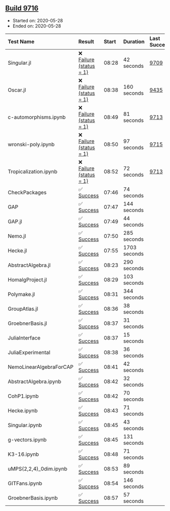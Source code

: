 ## [Build 9716](https://oscarci.mathematik.uni-kl.de/job/oscar/9716/)

* Started on: 2020-05-28
* Ended on: 2020-05-28

| Test Name    | Result | Start | Duration | Last Success | First Failure |
|:-------------|:-------|:------|:---------|:-------------|:--------------|
| Singular.jl | ❌ [Failure (status = 1)](https://oscarci.mathematik.uni-kl.de/job/oscar/9716/artifact/logs/build-9716/Singular.jl.log) | 08:28 | 42 seconds | [9709](https://oscarci.mathematik.uni-kl.de/job/oscar/9709/) | [9710](https://oscarci.mathematik.uni-kl.de/job/oscar/9710/) |
| Oscar.jl | ❌ [Failure (status = 1)](https://oscarci.mathematik.uni-kl.de/job/oscar/9716/artifact/logs/build-9716/Oscar.jl.log) | 08:38 | 160 seconds | [9435](https://oscarci.mathematik.uni-kl.de/job/oscar/9435/) | [9436](https://oscarci.mathematik.uni-kl.de/job/oscar/9436/) |
| c-automorphisms.ipynb | ❌ [Failure (status = 1)](https://oscarci.mathematik.uni-kl.de/job/oscar/9716/artifact/logs/build-9716/c-automorphisms.ipynb.log) | 08:49 | 81 seconds | [9713](https://oscarci.mathematik.uni-kl.de/job/oscar/9713/) | [9714](https://oscarci.mathematik.uni-kl.de/job/oscar/9714/) |
| wronski-poly.ipynb | ❌ [Failure (status = 1)](https://oscarci.mathematik.uni-kl.de/job/oscar/9716/artifact/logs/build-9716/wronski-poly.ipynb.log) | 08:50 | 97 seconds | [9715](https://oscarci.mathematik.uni-kl.de/job/oscar/9715/) | [9716](https://oscarci.mathematik.uni-kl.de/job/oscar/9716/) |
| Tropicalization.ipynb | ❌ [Failure (status = 1)](https://oscarci.mathematik.uni-kl.de/job/oscar/9716/artifact/logs/build-9716/Tropicalization.ipynb.log) | 08:52 | 72 seconds | [9713](https://oscarci.mathematik.uni-kl.de/job/oscar/9713/) | [9714](https://oscarci.mathematik.uni-kl.de/job/oscar/9714/) |
| CheckPackages | ✅ [Success](https://oscarci.mathematik.uni-kl.de/job/oscar/9716/artifact/logs/build-9716/CheckPackages.log) | 07:46 | 74 seconds |  |  |
| GAP | ✅ [Success](https://oscarci.mathematik.uni-kl.de/job/oscar/9716/artifact/logs/build-9716/GAP.log) | 07:47 | 144 seconds |  |  |
| GAP.jl | ✅ [Success](https://oscarci.mathematik.uni-kl.de/job/oscar/9716/artifact/logs/build-9716/GAP.jl.log) | 07:49 | 44 seconds |  |  |
| Nemo.jl | ✅ [Success](https://oscarci.mathematik.uni-kl.de/job/oscar/9716/artifact/logs/build-9716/Nemo.jl.log) | 07:50 | 285 seconds |  |  |
| Hecke.jl | ✅ [Success](https://oscarci.mathematik.uni-kl.de/job/oscar/9716/artifact/logs/build-9716/Hecke.jl.log) | 07:55 | 1703 seconds |  |  |
| AbstractAlgebra.jl | ✅ [Success](https://oscarci.mathematik.uni-kl.de/job/oscar/9716/artifact/logs/build-9716/AbstractAlgebra.jl.log) | 08:23 | 290 seconds |  |  |
| HomalgProject.jl | ✅ [Success](https://oscarci.mathematik.uni-kl.de/job/oscar/9716/artifact/logs/build-9716/HomalgProject.jl.log) | 08:29 | 103 seconds |  |  |
| Polymake.jl | ✅ [Success](https://oscarci.mathematik.uni-kl.de/job/oscar/9716/artifact/logs/build-9716/Polymake.jl.log) | 08:31 | 344 seconds |  |  |
| GroupAtlas.jl | ✅ [Success](https://oscarci.mathematik.uni-kl.de/job/oscar/9716/artifact/logs/build-9716/GroupAtlas.jl.log) | 08:36 | 38 seconds |  |  |
| GroebnerBasis.jl | ✅ [Success](https://oscarci.mathematik.uni-kl.de/job/oscar/9716/artifact/logs/build-9716/GroebnerBasis.jl.log) | 08:37 | 31 seconds |  |  |
| JuliaInterface | ✅ [Success](https://oscarci.mathematik.uni-kl.de/job/oscar/9716/artifact/logs/build-9716/JuliaInterface.log) | 08:37 | 15 seconds |  |  |
| JuliaExperimental | ✅ [Success](https://oscarci.mathematik.uni-kl.de/job/oscar/9716/artifact/logs/build-9716/JuliaExperimental.log) | 08:38 | 36 seconds |  |  |
| NemoLinearAlgebraForCAP | ✅ [Success](https://oscarci.mathematik.uni-kl.de/job/oscar/9716/artifact/logs/build-9716/NemoLinearAlgebraForCAP.log) | 08:41 | 42 seconds |  |  |
| AbstractAlgebra.ipynb | ✅ [Success](https://oscarci.mathematik.uni-kl.de/job/oscar/9716/artifact/logs/build-9716/AbstractAlgebra.ipynb.log) | 08:42 | 32 seconds |  |  |
| CohP1.ipynb | ✅ [Success](https://oscarci.mathematik.uni-kl.de/job/oscar/9716/artifact/logs/build-9716/CohP1.ipynb.log) | 08:42 | 70 seconds |  |  |
| Hecke.ipynb | ✅ [Success](https://oscarci.mathematik.uni-kl.de/job/oscar/9716/artifact/logs/build-9716/Hecke.ipynb.log) | 08:43 | 71 seconds |  |  |
| Singular.ipynb | ✅ [Success](https://oscarci.mathematik.uni-kl.de/job/oscar/9716/artifact/logs/build-9716/Singular.ipynb.log) | 08:45 | 43 seconds |  |  |
| g-vectors.ipynb | ✅ [Success](https://oscarci.mathematik.uni-kl.de/job/oscar/9716/artifact/logs/build-9716/g-vectors.ipynb.log) | 08:45 | 131 seconds |  |  |
| K3-16.ipynb | ✅ [Success](https://oscarci.mathematik.uni-kl.de/job/oscar/9716/artifact/logs/build-9716/K3-16.ipynb.log) | 08:48 | 71 seconds |  |  |
| uMPS(2,2,4)_0dim.ipynb | ✅ [Success](https://oscarci.mathematik.uni-kl.de/job/oscar/9716/artifact/logs/build-9716/uMPS-2-2-4-_0dim.ipynb.log) | 08:53 | 89 seconds |  |  |
| GITFans.ipynb | ✅ [Success](https://oscarci.mathematik.uni-kl.de/job/oscar/9716/artifact/logs/build-9716/GITFans.ipynb.log) | 08:54 | 146 seconds |  |  |
| GroebnerBasis.ipynb | ✅ [Success](https://oscarci.mathematik.uni-kl.de/job/oscar/9716/artifact/logs/build-9716/GroebnerBasis.ipynb.log) | 08:57 | 57 seconds |  |  |
